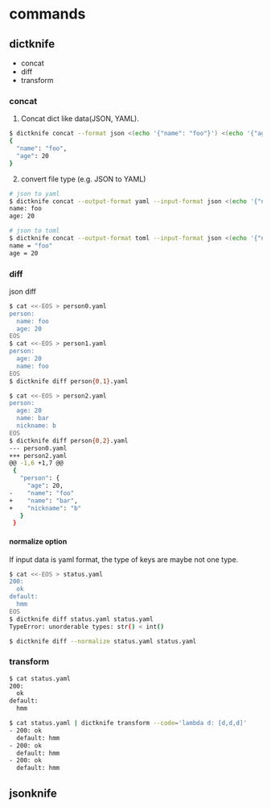 # commands

## dictknife

- concat
- diff
- transform

### concat

1. Concat dict like data(JSON, YAML).

```bash
$ dictknife concat --format json <(echo '{"name": "foo"}') <(echo '{"age": 20}')
{
  "name": "foo",
  "age": 20
}
```

2. convert file type (e.g. JSON to YAML)

```bash
# json to yaml
$ dictknife concat --output-format yaml --input-format json <(echo '{"name": "foo"}') <(echo '{"age": 20}')
name: foo
age: 20

# json to toml
$ dictknife concat --output-format toml --input-format json <(echo '{"name": "foo"}') <(echo '{"age": 20}')
name = "foo"
age = 20
```

### diff

json diff

```bash
$ cat <<-EOS > person0.yaml
person:
  name: foo
  age: 20
EOS
$ cat <<-EOS > person1.yaml
person:
  age: 20
  name: foo
EOS
$ dictknife diff person{0,1}.yaml
```

```bash
$ cat <<-EOS > person2.yaml
person:
  age: 20
  name: bar
  nickname: b
EOS
$ dictknife diff person{0,2}.yaml
--- person0.yaml
+++ person2.yaml
@@ -1,6 +1,7 @@
 {
   "person": {
     "age": 20,
-    "name": "foo"
+    "name": "bar",
+    "nickname": "b"
   }
 }
```

#### normalize option

If input data is yaml format, the type of keys are maybe not one type.

```bash
$ cat <<-EOS > status.yaml
200:
  ok
default:
  hmm
EOS
$ dictknife diff status.yaml status.yaml
TypeError: unorderable types: str() < int()

$ dictknife diff --normalize status.yaml status.yaml
```

### transform

```bash
$ cat status.yaml
200:
  ok
default:
  hmm

$ cat status.yaml | dictknife transform --code='lambda d: [d,d,d]'
- 200: ok
  default: hmm
- 200: ok
  default: hmm
- 200: ok
  default: hmm
```

## jsonknife
